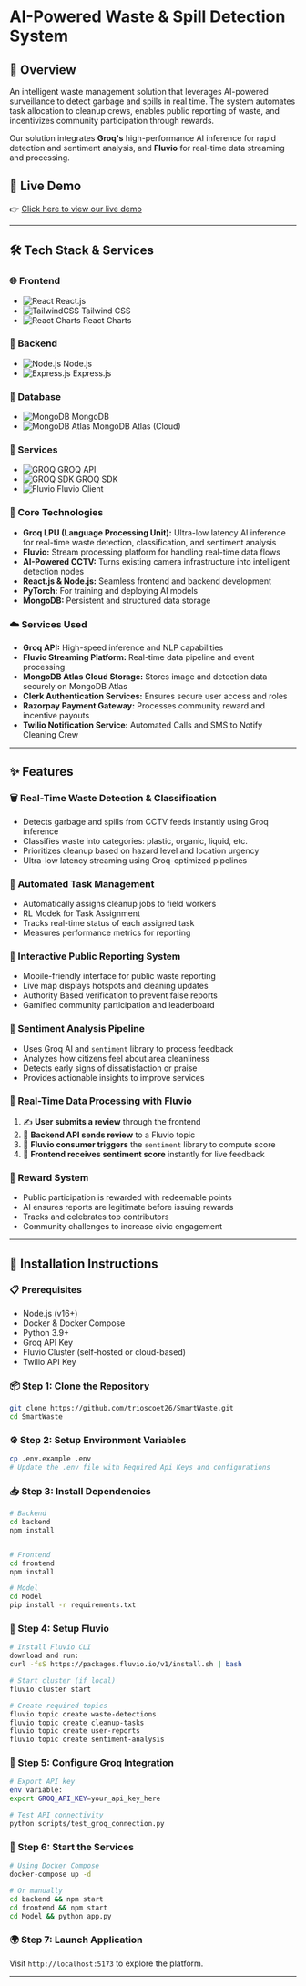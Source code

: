 # AI-Powered Waste & Spill Detection System

## 🚀 Overview
An intelligent waste management solution that leverages AI-powered surveillance to detect garbage and spills in real time. The system automates task allocation to cleanup crews, enables public reporting of waste, and incentivizes community participation through rewards.

Our solution integrates **Groq's** high-performance AI inference for rapid detection and sentiment analysis, and **Fluvio** for real-time data streaming and processing.

## 🔗 Live Demo
👉 [Click here to view our live demo](https://smart-waste-virid.vercel.app/)

---

## 🛠️ Tech Stack & Services

### 🌐 Frontend
- ![React](https://img.shields.io/badge/-React.js-61DAFB?logo=react&logoColor=white&style=flat-square) React.js  
- ![TailwindCSS](https://img.shields.io/badge/-TailwindCSS-38B2AC?logo=tailwind-css&logoColor=white&style=flat-square) Tailwind CSS  
- ![React Charts](https://img.shields.io/badge/-React%20Charts-FF6F61?logo=chartdotjs&logoColor=white&style=flat-square) React Charts  

### 🧠 Backend
- ![Node.js](https://img.shields.io/badge/-Node.js-339933?logo=node.js&logoColor=white&style=flat-square) Node.js  
- ![Express.js](https://img.shields.io/badge/-Express.js-000000?logo=express&logoColor=white&style=flat-square) Express.js  

### 💾 Database
- ![MongoDB](https://img.shields.io/badge/-MongoDB-47A248?logo=mongodb&logoColor=white&style=flat-square) MongoDB  
- ![MongoDB Atlas](https://img.shields.io/badge/-MongoDB%20Atlas-11B48A?logo=mongodb&logoColor=white&style=flat-square) MongoDB Atlas (Cloud)  

### 🔌 Services
- ![GROQ](https://img.shields.io/badge/-GROQ%20API-FF4685?style=flat-square) GROQ API  
- ![GROQ SDK](https://img.shields.io/badge/-GROQ%20SDK-FF4685?style=flat-square) GROQ SDK  
- ![Fluvio](https://img.shields.io/badge/-Fluvio%20Client-FF4C4C?style=flat-square) Fluvio Client  

### 🧩 Core Technologies
- **Groq LPU (Language Processing Unit):** Ultra-low latency AI inference for real-time waste detection, classification, and sentiment analysis
- **Fluvio:** Stream processing platform for handling real-time data flows
- **AI-Powered CCTV:** Turns existing camera infrastructure into intelligent detection nodes
- **React.js & Node.js:** Seamless frontend and backend development
- **PyTorch:** For training and deploying AI models
- **MongoDB:** Persistent and structured data storage

### ☁️ Services Used
- **Groq API:** High-speed inference and NLP capabilities
- **Fluvio Streaming Platform:** Real-time data pipeline and event processing
- **MongoDB Atlas Cloud Storage:** Stores image and detection data securely on MongoDB Atlas
- **Clerk Authentication Services:** Ensures secure user access and roles
- **Razorpay Payment Gateway:** Processes community reward and incentive payouts
- **Twilio Notification Service:** Automated Calls and SMS to Notify Cleaning Crew

---

## ✨ Features

### 🗑️ Real-Time Waste Detection & Classification
- Detects garbage and spills from CCTV feeds instantly using Groq inference
- Classifies waste into categories: plastic, organic, liquid, etc.
- Prioritizes cleanup based on hazard level and location urgency
- Ultra-low latency streaming using Groq-optimized pipelines

### 🤖 Automated Task Management
- Automatically assigns cleanup jobs to field workers
- RL Modek for Task Assignment
- Tracks real-time status of each assigned task
- Measures performance metrics for reporting

### 📱 Interactive Public Reporting System
- Mobile-friendly interface for public waste reporting
- Live map displays hotspots and cleaning updates
- Authority Based verification to prevent false reports
- Gamified community participation and leaderboard

### 💬 Sentiment Analysis Pipeline
- Uses Groq AI  and `sentiment` library to process feedback
- Analyzes how citizens feel about area cleanliness
- Detects early signs of dissatisfaction or praise
- Provides actionable insights to improve services

### 🔄 Real-Time Data Processing with Fluvio
1. ✍️ **User submits a review** through the frontend
2. 🚀 **Backend API sends review** to a Fluvio topic
3. 🧠 **Fluvio consumer triggers** the `sentiment` library to compute score
4. 🔁 **Frontend receives sentiment score** instantly for live feedback

### 🎁 Reward System
- Public participation is rewarded with redeemable points
- AI ensures reports are legitimate before issuing rewards
- Tracks and celebrates top contributors
- Community challenges to increase civic engagement

---

## 🧰 Installation Instructions

### 📋 Prerequisites
- Node.js (v16+)
- Docker & Docker Compose
- Python 3.9+
- Groq API Key
- Fluvio Cluster (self-hosted or cloud-based)
- Twilio API Key

### 📦 Step 1: Clone the Repository
```bash
git clone https://github.com/trioscoet26/SmartWaste.git
cd SmartWaste
```

### ⚙️ Step 2: Setup Environment Variables
```bash
cp .env.example .env
# Update the .env file with Required Api Keys and configurations
```

### 📥 Step 3: Install Dependencies
```bash
# Backend
cd backend
npm install


# Frontend
cd frontend
npm install

# Model
cd Model
pip install -r requirements.txt
```

### 🔌 Step 4: Setup Fluvio
```bash
# Install Fluvio CLI
download and run:
curl -fsS https://packages.fluvio.io/v1/install.sh | bash

# Start cluster (if local)
fluvio cluster start

# Create required topics
fluvio topic create waste-detections
fluvio topic create cleanup-tasks
fluvio topic create user-reports
fluvio topic create sentiment-analysis
```

### 🤖 Step 5: Configure Groq Integration
```bash
# Export API key
env variable:
export GROQ_API_KEY=your_api_key_here

# Test API connectivity
python scripts/test_groq_connection.py
```

### 🔄 Step 6: Start the Services
```bash
# Using Docker Compose
docker-compose up -d

# Or manually
cd backend && npm start
cd frontend && npm start
cd Model && python app.py
```

### 🌍 Step 7: Launch Application
Visit `http://localhost:5173` to explore the platform.

---


